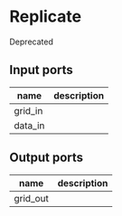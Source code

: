 
# Replicate
Deprecated

## Input ports
|name|description|
|-|-|
|grid_in||
|data_in||


## Output ports
|name|description|
|-|-|
|grid_out||
